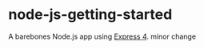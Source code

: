 # node-js-getting-started

A barebones Node.js app using [Express 4](http://expressjs.com/).
minor change
